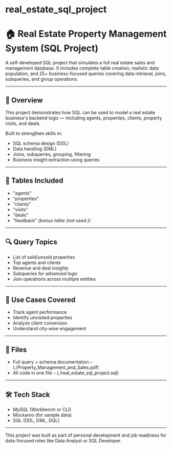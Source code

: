 # real_estate_sql_project

# 🏠 Real Estate Property Management System (SQL Project)

A self-developed SQL project that simulates a full real estate sales and management database. It includes complete table creation, realistic data population, and 25+ business-focused queries covering data retrieval, joins, subqueries, and group operations.

---

## 📌 Overview

This project demonstrates how SQL can be used to model a real estate business's backend logic — including agents, properties, clients, property visits, and deals.

Built to strengthen skills in:

- SQL schema design (DDL)
- Data handling (DML)
- Joins, subqueries, grouping, filtering
- Business insight extraction using queries

---

## 🧱 Tables Included

- "agents"
- "properties"
- "clients"
- "visits"
- "deals"
- "feedback" *(bonus table (not used ))*

---

## 🔍 Query Topics

- List of sold/unsold properties
- Top agents and clients
- Revenue and deal insights
- Subqueries for advanced logic
- Join operations across multiple entities

---

## 🧠 Use Cases Covered

- Track agent performance
- Identify unvisited properties
- Analyze client conversion
- Understand city-wise engagement

---

## 📎 Files

- Full query + schema documentation  – (./Property_Management_and_Sales.pdf)
- All code in one file  – (./real_estate_sql_project.sql)
  

---

## 🛠 Tech Stack

- MySQL (Workbench or CLI)
- Mockaroo (for sample data)
- SQL (DDL, DML, DQL)

---

This project was built as part of personal development and job readiness for data-focused roles like Data Analyst or SQL Developer.
